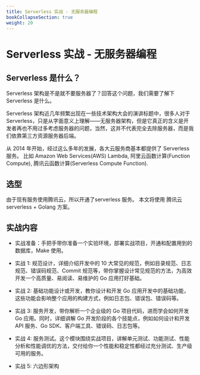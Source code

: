 ```yaml
---
title: Serverless 实战 - 无服务器编程
bookCollapseSection: true
weight: 20
---
```



# Serverless 实战 - 无服务器编程

## Serverless 是什么？

Serverless 架构是不是就不要服务器了？回答这个问题，我们需要了解下 Serverless 是什么。

Serverless 架构近几年频繁出现在一些技术架构大会的演讲标题中，很多人对于 Serverless，只是从字面意义上理解——无服务器架构，但是它真正的含义是开发者再也不用过多考虑服务器的问题，当然，这并不代表完全去除服务器，而是我们依靠第三方资源服务器后端。

从 2014 年开始，经过这么多年的发展，各大云服务商基本都提供了 Serverless 服务。 比如 Amazon Web Services(AWS) Lambda,  阿里云函数计算(Function Compute),  腾讯云函数计算(Serverless Compute Function).


## 选型

由于现有服务使用腾讯云，所以开通了serverless 服务。  本文将使用 腾讯云 serverless  + Golang 方案。


## 实战内容

- 实战准备：手把手带你准备一个实验环境，部署实战项目，开通和配置用到的数据库，Make 使用。

- 实战 1: 规范设计，详细介绍开发中的 10 大常见的规范，例如目录规范、日志规范、错误码规范、Commit 规范等，带你掌握设计常见规范的方法，为高效开发一个高质量、易阅读、易维护的 Go 应用打好基础。

- 实战 2: 基础功能设计或开发，教你设计和开发 Go 应用开发中的基础功能，这些功能会影响整个应用的构建方式，例如日志包、错误包、错误码等。

- 实战 3: 服务开发，带你解析一个企业级的 Go 项目代码，进而学会如何开发 Go 应用。同时，详细讲解 Go 开发阶段的各个技能点，例如如何设计和开发 API 服务、Go SDK、客户端工具、错误码、日志包等。

- 实战 4: 服务测试。这个模块围绕实战项目，讲解单元测试、功能测试、性能分析和性能调优的方法，交付给你一个性能和稳定性都经过充分测试、生产级可用的服务。

- 实战 5: 六边形架构
